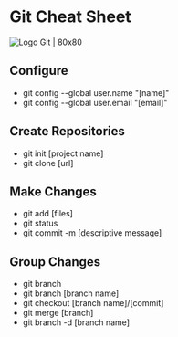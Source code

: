 # Git Cheat Sheet

![Logo Git | 80x80 ](https://upload.wikimedia.org/wikipedia/commons/thumb/e/e0/Git-logo.svg/512px-Git-logo.svg.png)

## Configure 

* git config --global user.name "[name]"
* git config --global user.email "[email]"

## Create Repositories

* git init [project name]
* git clone [url]

## Make Changes

* git add [files]
* git status
* git commit -m [descriptive message]

## Group Changes

* git branch
* git branch [branch name]
* git checkout [branch name]/[commit]
* git merge [branch]
* git branch -d [branch name]

